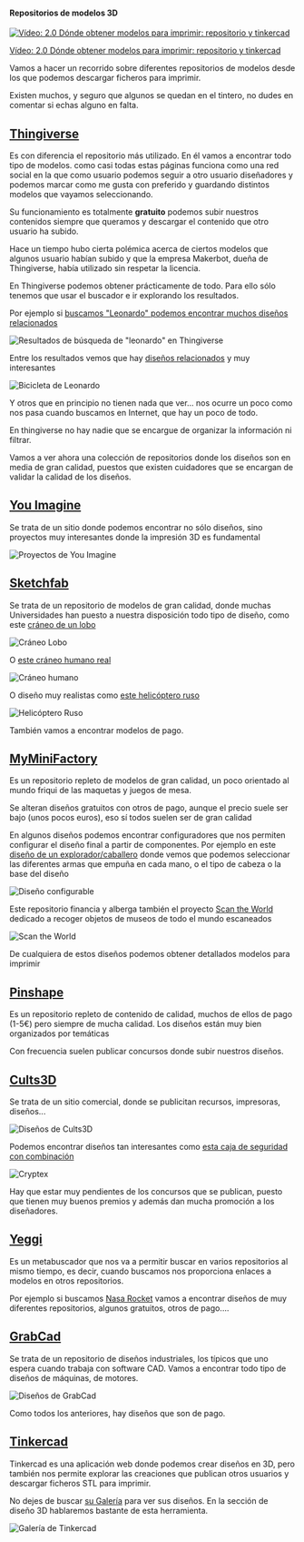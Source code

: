#### Repositorios de modelos 3D

[![Vídeo: 2.0 Dónde obtener modelos para imprimir: repositorio y tinkercad](https://img.youtube.com/vi/CbpULxqERrs/0.jpg)](https://drive.google.com/file/d/1_SmJO0vc-zB2pzVtisMQqFWJCwVDWiEn/view?usp=sharing)

[Vídeo: 2.0 Dónde obtener modelos para imprimir: repositorio y tinkercad](https://drive.google.com/file/d/1_SmJO0vc-zB2pzVtisMQqFWJCwVDWiEn/view?usp=sharing)

Vamos a hacer un recorrido sobre diferentes repositorios de modelos desde los que podemos descargar ficheros para imprimir.

Existen muchos, y seguro que algunos se quedan en el tintero, no dudes en comentar si echas alguno en falta.

## [Thingiverse](http://www.thingiverse.com)

Es con diferencia el repositorio más utilizado. En él vamos a encontrar todo tipo de modelos.  como casi todas estas páginas funciona como una red social en la que como usuario podemos seguir a otro usuario diseñadores y podemos marcar como me gusta con preferido y guardando distintos modelos que vayamos seleccionando. 

Su funcionamiento es totalmente **gratuito** podemos subir nuestros contenidos siempre que queramos y descargar el contenido que otro usuario ha subido.  

Hace un tiempo hubo cierta polémica acerca de ciertos modelos que algunos usuario habían subido y que  la empresa Makerbot, dueña de Thingiverse, había utilizado sin respetar la licencia.

En Thingiverse podemos obtener prácticamente de todo. Para ello sólo tenemos que usar el buscador e ir explorando los resultados.

Por ejemplo si [buscamos "Leonardo" podemos encontrar muchos diseños relacionados](https://www.thingiverse.com/search?q=leonardo&type=things&sort=relevant)

![Resultados de búsqueda de "leonardo" en Thingiverse](./images/thingiverseLeonardo.png)

Entre los resultados vemos que hay [diseños relacionados](https://www.thingiverse.com/thing:3693906)  y muy interesantes

![Bicicleta de Leonardo](./images/biciLeonardo.jpg)


Y otros que en principio no tienen nada que ver... nos ocurre un poco como nos pasa cuando buscamos en Internet, que hay un poco de todo.

En thingiverse no hay nadie que se encargue de organizar la información ni filtrar. 

Vamos a ver ahora una colección de repositorios donde los diseños son en media de gran calidad, puestos que existen cuidadores que se encargan de validar la calidad de los diseños.


## [You Imagine](https://www.youmagine.com)

Se trata de un sitio donde podemos encontrar no sólo diseños, sino proyectos muy interesantes donde la impresión 3D es fundamental

![Proyectos de You Imagine](./images/youimagine.png)

## [Sketchfab](https://sketchfab.com/)

Se trata de un repositorio de modelos de gran calidad, donde muchas Universidades han puesto a nuestra disposición todo tipo de diseño, como este [cráneo de un lobo](https://sketchfab.com/3d-models/wolf-skull-fw2415-1566e56e6a7e47f890b9b389457346a8) 

![Cráneo Lobo](./images/CraneoLobo.png)

O [este cráneo humano real](https://sketchfab.com/3d-models/skull-complete-with-cap-and-mandible-301405aafb0e4f9ebbebd24b75b537bf)

![Cráneo humano](./images/Craneo_sketchfab.png)

O diseño muy realistas como [este helicóptero ruso](https://sketchfab.com/3d-models/russian-transport-heli-ab981d28f7124a489cd1b1992b2e467b)

![Helicóptero Ruso](./images/HelicopteroRuso.png)

También vamos a encontrar modelos de pago.


## [MyMiniFactory](https://www.myminifactory.com/)

Es un repositorio repleto de modelos de gran calidad, un poco orientado al mundo friqui de las maquetas  y juegos de mesa.

Se alteran diseños gratuitos con otros de pago, aunque el precio suele ser bajo (unos pocos euros), eso sí todos suelen ser de gran calidad

En algunos diseños podemos encontrar configuradores que nos permiten configurar el diseño final a partir de componentes. Por ejemplo en este [diseño de un explorador/caballero](https://www.myminifactory.com/customizer/ranger-human-male-85) donde vemos que podemos seleccionar las diferentes armas que empuña en cada mano, o el tipo de cabeza o la base del diseño

![Diseño configurable](./images/CabelleroConfigurable.png)

Este repositorio financia y alberga también el proyecto [Scan the World](https://www.myminifactory.com/scantheworld/) dedicado a recoger objetos de museos de todo el mundo escaneados 

![Scan the World](./images/ScanTheWorld.png)

De cualquiera de estos diseños podemos obtener detallados modelos para imprimir

## [Pinshape](https://pinshape.com)

Es un repositorio repleto de contenido de calidad, muchos de ellos de pago (1-5€) pero siempre de mucha calidad. Los diseños están muy bien organizados por temáticas

Con frecuencia suelen publicar concursos donde subir nuestros diseños.

## [Cults3D](https://cults3d.com/)

Se trata de un sitio comercial, donde se publicitan recursos, impresoras, diseños...

![Diseños de Cults3D](./images/Cults3d.png)

Podemos encontrar diseños tan interesantes como [esta caja de seguridad con combinación](https://cults3d.com/es/modelo-3d/juegos/cryptex-af_inventions)

![Cryptex](./images/criptex.jpg)

Hay que estar muy pendientes de los concursos que se publican, puesto que tienen muy buenos premios y además dan mucha promoción a los diseñadores.

## [Yeggi](http://www.yeggi.com/) 

Es un metabuscador que nos va a permitir buscar en varios repositorios al mismo tiempo, es decir, cuando buscamos nos proporciona enlaces a modelos en otros repositorios.


Por ejemplo si buscamos [Nasa Rocket](https://www.yeggi.com/q/nasa+rocket/) vamos a encontrar diseños de muy diferentes repositorios, algunos gratuitos, otros de pago....


## [GrabCad](https://grabcad.com/)

Se trata de un repositorio de diseños industriales, los típicos que uno espera cuando trabaja con software CAD. Vamos a encontrar todo tipo de diseños de máquinas, de motores.

![Diseños de GrabCad](./images/GrabCad.png)

Como todos los anteriores, hay diseños que son de pago.

## [Tinkercad](https://tinkercad.com)

Tinkercad es una aplicación web donde podemos crear diseños en 3D, pero también nos permite explorar las creaciones que publican otros usuarios y descargar ficheros STL para imprimir.

No dejes de buscar [su Galería](https://www.tinkercad.com/things) para ver  sus diseños. En la sección de diseño 3D hablaremos bastante de esta herramienta.

![Galería de Tinkercad](./images/tinkercadGaleria.png)

